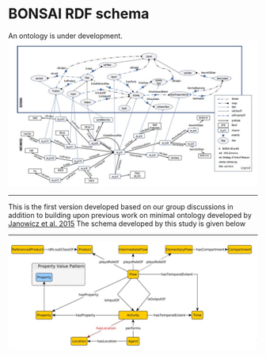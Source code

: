 # BONSAI RDF schema
An ontology is under development. 
![BONSAI schema](schema_BONSAI_v1.JPG)
***
This is the first version developed based on our group discussions in addition to building upon 
previous work on minimal ontology developed by [Janowicz et al. 2015](https://pdfs.semanticscholar.org/5379/288032a5aeab5e198c00c4cdb55cb7c28cfb.pdf?_ga=2.32628088.756740515.1552645872-2134255104.1551703401)
The schema developed by this study is given below 
***
![Janowicz et al.2015](https://github.com/BONSAMURAIS/BONSAI-ontology-RDF-framework/blob/master/Schema_Janowicz%20et.al.JPG)

